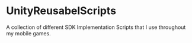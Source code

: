 # UnityReusabelScripts
A collection of different SDK Implementation Scripts that I use throughout my mobile games. 
